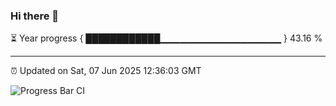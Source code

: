 ### Hi there 👋

⏳ Year progress { ████████████▁▁▁▁▁▁▁▁▁▁▁▁▁▁▁▁▁▁ } 43.16 %

---

⏰ Updated on Sat, 07 Jun 2025 12:36:03 GMT

![Progress Bar CI](https://github.com/liununu/liununu/workflows/Progress%20Bar%20CI/badge.svg)
